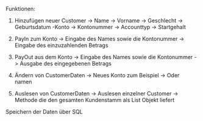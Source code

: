 
Funktionen:
1. Hinzufügen neuer Customer
-> Name
-> Vorname
-> Geschlecht
-> Geburtsdatum
-Konto
-> Kontonummer
-> Accounttyp
-> Startgehalt

2. PayIn zum Konto
-> Eingabe des Names sowie die Kontonummer
-> Eingabe des einzuzahlenden Betrags

3. PayOut aus dem Konto
-> Eingabe des Names sowie die Kontonummer
-> Ausgabe des eingegebenen Betrags

4. Ändern von CustomerDaten
-> Neues Konto zum Beispiel
-> Oder namen

5. Auslesen von CustomerDaten
-> Auslesen einzelner Customer
-> Methode die den gesamten Kundenstamm als List<IPerson> Objekt liefert

Speichern der Daten über SQL

